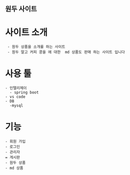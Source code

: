 ## 원두 사이트 
  # 사이트 소개 
     - 원두 상품을 소개를 하는 사이트
     - 원두 말고 커피 콩을 에 대한  md 상품도 판매 하는 사이트 입니다 
  # 사용 툴 
    - 인텔리제이 
      - spring boot
    - vs code
    - DB 
      -mysql
  # 기능 
    - 회원 가입
    - 로그인 
    - 관리자 
    = 게시판 
    - 원두 상품 
    - md 상품 
    
